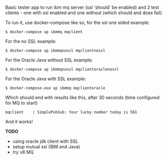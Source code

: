 Basic tester app to run ibm mq server (ssl 'should' be enabled)
and 2 test clients - one with ssl enabled and one without (which should and does fail)

To run it, use docker-compose like so, for the ssl one sided example:
```
$ docker-compose up ibmmq mqclient
```

For the no SSL example:
```
$ docker-compose up ibmmqnossl mqclientnossl
```

For the Oracle Java without SSL example:
```
$ docker-compose up ibmmqnossl mqclientoraclenossl
```

For the Oracle Java with SSL example:
```
$ docker-compose.exe up ibmmq mqclientoracle
```


Which should end with results like this, after 30 seconds (time configured for MQ to start)

```
mqclient    | SimplePubSub: Your lucky number today is 561
```

And it works!
  
 **TODO**
 
 - using oracle jdk client with SSL
 - setup mutual ssl (IBM and Java)
 - try v8 MQ